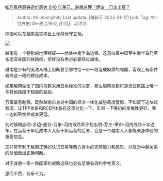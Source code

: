 [如何看待高铁造价高达 648 亿美元，越南总理「建议」日本出资？](https://www.zhihu.com/question/578829758/answer/2848772960)

> Author: #0-Anonymity
> Last update: [编辑于 2023-01-17]
> Link:
> Tag: #4-世界史/4B-政治/外交 
> 评论区:
> 泛讨论:

中国可以在越南高铁项目上保持保守立场。

![](https://picx.zhimg.com/50/v2-a83c3a28f921d078885a69a06bc93aea_720w.jpg?source=1940ef5c)

越南有一个特别的地理特征——地处中南半岛边缘。这意味着中国至中南半岛乃至东南亚各国的铁路线，恰好没有绝对必要经过越南。

越南是少有的无法从陆上阻断甚至哪怕给一带一路造成麻烦的邻国，客观上有条件省去这一段的建设成本。

如果越南做出了国内高铁采用日系标准的决定，那么越南高铁将是泛亚铁路上唯一与其他路段不相容的路段。

万事最忌勉强，既然越南自身对中国的经济一体化威胁高度警惕，不如留下这块试验田，让TPP体系和RCEP体系在这里对比一下，实测一下哪边的发展性更好，哪一边的系统性成本更低。

到时候胡志明-金边-曼谷-万象-河内线路早于胡志明-芽庄-荣市-河内线路十年通车，在运营十年后成本大大低于新运营的后者，会是一个越南人人都能亲身体验的重要信息。

这非常有利于越南正确的认识日美等西方资本的实际能力和品质，以及对中越关系的价值做出正确判断。

对于其他一带一路国家的战略选择也会有足够有效的参考意义。

惠而不费，何乐不为。
